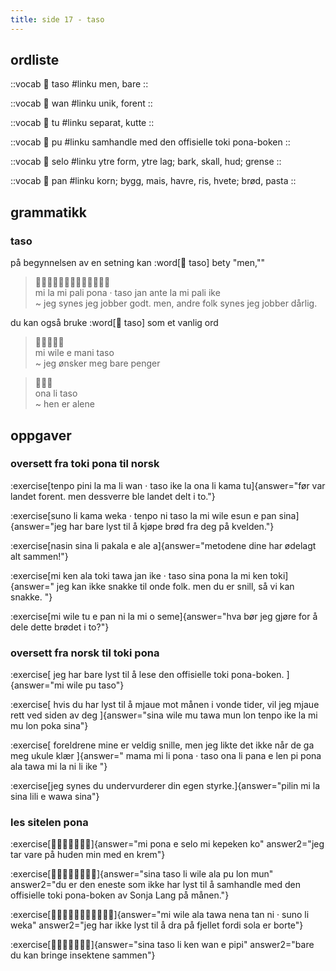 ```yaml
---
title: side 17 - taso 
---
```

## ordliste

::vocab
󱥨 taso
#linku
men, bare
::

::vocab
󱥳 wan
#linku
unik, forent
::

::vocab
󱥮 tu
#linku
separat, kutte
::

::vocab
󱥕 pu
#linku
samhandle med den offisielle toki pona-boken
::

::vocab
󱥘 selo
#linku
ytre form, ytre lag; bark, skall, hud; grense
::

::vocab
󱥋 pan
#linku
korn; bygg, mais, havre, ris, hvete; brød, pasta
::

## grammatikk
### taso
på begynnelsen av en setning kan :word[󱥨 taso] bety "men,""

> 󱤴󱤡󱤴󱥉󱥔󱦜󱥨󱤑󱤆󱤡󱤴󱥉󱤍 \
> mi la mi pali pona · taso jan ante la mi pali ike \
> ~ jeg synes jeg jobber godt. men, andre folk synes jeg jobber dårlig. 

du kan også bruke :word[󱥨 taso] som et vanlig ord

> 󱤴󱥷󱤉󱤲󱥨 \
> mi wile e mani taso \
> ~ jeg ønsker meg bare penger

> 󱥆󱤧󱥨 \
> ona li taso \
> ~ hen er alene

## oppgaver
### oversett fra toki pona til norsk 
:exercise[tenpo pini la ma li wan · taso ike la ona li kama tu]{answer="før var landet forent. men dessverre ble landet delt i to."}

:exercise[suno li kama weka · tenpo ni taso la mi wile esun e pan sina]{answer="jeg har bare lyst til å kjøpe brød fra deg på kvelden."}

:exercise[nasin sina li pakala e ale a]{answer="metodene dine har ødelagt alt sammen!"}

:exercise[mi ken ala toki tawa jan ike · taso sina pona la mi ken toki]{answer=" jeg kan ikke snakke til onde folk. men du er snill, så vi kan snakke. "}

:exercise[mi wile tu e pan ni la mi o seme]{answer="hva bør jeg gjøre for å dele dette brødet i to?"}

### oversett fra norsk til toki pona
:exercise[ jeg har bare lyst til å lese den offisielle toki pona-boken. ]{answer="mi wile pu taso"}

:exercise[ hvis du har lyst til å mjaue mot månen i vonde tider, vil jeg mjaue rett ved siden av deg ]{answer="sina wile mu tawa mun lon tenpo ike la mi mu lon poka sina"}

:exercise[ foreldrene mine er veldig snille, men jeg likte det ikke når de ga meg ukule klær ]{answer=" mama mi li pona · taso ona li pana e len pi pona ala tawa mi la ni li ike "}

:exercise[jeg synes du undervurderer din egen styrke.]{answer="pilin mi la sina lili e wawa sina"}

### les sitelen pona
:exercise[󱤴󱥔󱤉󱥘󱤴󱤙󱤜]{answer="mi pona e selo mi kepeken ko" answer2="jeg tar vare på huden min med en krem"}

:exercise[󱥞󱥨󱤧󱥷󱤂󱥕󱤬󱤺]{answer="sina taso li wile ala pu lon mun" answer2="du er den eneste som ikke har lyst til å samhandle med den offisielle toki pona-boken av Sonja Lang på månen."}

:exercise[󱤴󱥷󱤂󱥩󱥀󱥧󱥁󱦜󱥤󱤧󱥶]{answer="mi wile ala tawa nena tan ni · suno li weka" answer2="jeg har ikke lyst til å dra på fjellet fordi sola er borte"}

:exercise[󱥞󱥨󱤧󱤘󱥳󱤉󱥑]{answer="sina taso li ken wan e pipi" answer2="bare du kan bringe insektene sammen"}